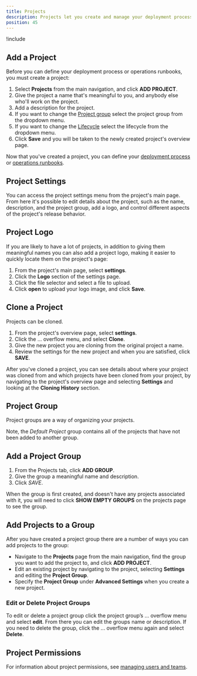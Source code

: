```yaml
---
title: Projects
description: Projects let you create and manage your deployment processes, releases, and operations processes.
position: 45
---
```


!include <projects>

## Add a Project

Before you can define your deployment process or operations runbooks, you must create a project:

1. Select **Projects** from the main navigation, and click **ADD PROJECT**.
1. Give the project a name that's meaningful to you, and anybody else who'll work on the project.
1. Add a description for the project.
1. If you want to change the [Project group](/docs/projects/index.md#project-group) select the project group from the dropdown menu.
1. If you want to change the [Lifecycle](/docs/deployment-process/lifecycles/index.md) select the lifecycle from the dropdown menu.
1. Click **Save** and you will be taken to the newly created project's overview page.

Now that you've created a project, you can define your [deployment process](/docs/deployment-process/index.md) or [operations runbooks](/docs/operations-processes/index.md).

## Project Settings

You can access the project settings menu from the project's main page. From here it's possible to edit details about the project, such as the name, description, and the project group, add a logo, and control different aspects of the project's release behavior.

## Project Logo

If you are likely to have a lot of projects, in addition to giving them meaningful names you can also add a project logo, making it easier to quickly locate them on the project's page:

1. From the project's main page, select **settings**.
2. Click the **Logo** section of the settings page.
3. Click the file selector and select a file to upload.
4. Click **open** to upload your logo image, and click **Save**.

## Clone a Project

Projects can be cloned.

1. From the project's overview page, select **settings**.
2. Click the ... overflow menu, and select **Clone**.
3. Give the new project you are cloning from the original project a name.
4. Review the settings for the new project and when you are satisfied, click **SAVE**.

After you've cloned a project, you can see details about where your project was cloned from and which projects have been cloned from your project, by navigating to the project's overview page and selecting **Settings** and looking at the **Cloning History** section.

## Project Group

Project groups are a way of organizing your projects.

Note, the *Default Project* group contains all of the projects that have not been added to another group.

## Add a Project Group

1. From the Projects tab, click **ADD GROUP**.
1. Give the group a meaningful name and description.
1. Click *SAVE*.

When the group is first created, and doesn't have any projects associated with it, you will need to click **SHOW EMPTY GROUPS** on the projects page to see the group.

## Add Projects to a Group

After you have created a project group there are a number of ways you can add projects to the group:

- Navigate to the **Projects** page from the main navigation, find the group you want to add the project to, and click **ADD PROJECT**.
- Edit an existing project by navigating to the project, selecting **Settings** and editing the **Project Group**.
- Specify the **Project Group** under **Advanced Settings** when you create a new project.

### Edit or Delete Project Groups

To edit or delete a project group click the project group’s ... overflow menu and select **edit**. From there you can edit the groups name or description. If you need to delete the group, click the ... overflow menu again and select **Delete**.

## Project Permissions

For information about project permissions, see [managing users and teams](/docs/administration/managing-users-and-teams/index.md).
